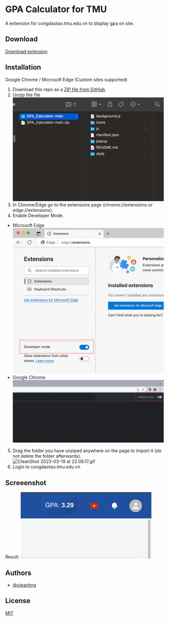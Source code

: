 
# GPA Calculator for TMU

A extension for congdaotao.tmu.edu.vn to display gpa on site.

## Download

[Download extension](https://github.com/vieanhng/GPA_Calculator/archive/refs/heads/main.zip)

## Installation

Google Chrome / Microsoft Edge (Custom sites supported)

1. Download this repo as a [ZIP file from GitHub](https://github.com/vieanhng/GPA_Calculator/archive/refs/heads/main.zip).
2. Unzip the file
![img_3.png](img_3.png)
3. In Chrome/Edge go to the extensions page (chrome://extensions or edge://extensions).
4. Enable Developer Mode.
- Microsoft Edge
![img_4.png](img_4.png)
- Google Chrome
![img_1.png](img_1.png)
5. Drag the folder you have unziped anywhere on the page to import it (do not delete the folder afterwards).
![CleanShot 2023-03-19 at 22.08.17.gif](..%2F..%2FLibrary%2FApplication%20Support%2FCleanShot%2Fmedia%2Fmedia_Hv73OeRRW2%2FCleanShot%202023-03-19%20at%2022.08.17.gif)
6. Login to congdaotao.tmu.edu.vn 
## Screeenshot
Result:
![img.png](img.png)

## Authors

- [@vieanhng](https://www.github.com/vieanhng)


## License

[MIT](https://choosealicense.com/licenses/mit/)

